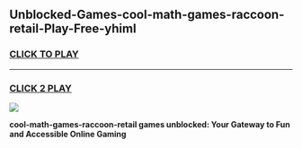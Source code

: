 
## Unblocked-Games-cool-math-games-raccoon-retail-Play-Free-yhiml
<h3>
<a href="https://premium76.site?title=cool-math-games-raccoon-retail&ref=21A">CLICK TO PLAY</a></h3>
<hr>

<h3>
<a href="https://premium76.site?title=cool-math-games-raccoon-retail&ref=21A">CLICK 2 PLAY</a>
  
</h3>

<a href="https://premium76.site?title=cool-math-games-raccoon-retail&ref=21A"><img src="https://clearcache.store/games.png"></a>


**cool-math-games-raccoon-retail games unblocked: Your Gateway to Fun and Accessible Online Gaming**
